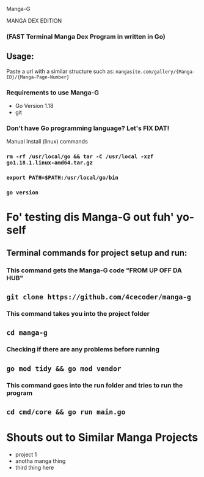  Manga-G 

MANGA DEX EDITION

 ### (FAST Terminal Manga Dex Program in written in Go)
## Usage:
Paste a url with a similar structure such as: `mangasite.com/gallery/{Manga-ID}/{Manga-Page-Number}`

### Requirements to use Manga-G
 - Go Version 1.18
 - git

### Don't have Go programming language? Let's FIX DAT!

Manual Install (linux) commands
### `rm -rf /usr/local/go && tar -C /usr/local -xzf go1.18.1.linux-amd64.tar.gz`

### `export PATH=$PATH:/usr/local/go/bin`

### `go version`




# Fo' testing dis Manga-G out fuh' yo-self

## Terminal commands for project setup and run:

### This command gets the Manga-G code "FROM UP OFF DA HUB"

## `git clone https://github.com/4cecoder/manga-g`

### This command takes you into the project folder

## `cd manga-g`

### Checking if there are any problems before running 

## `go mod tidy && go mod vendor`

### This command goes into the run folder and tries to run the program

## `cd cmd/core && go run main.go`



# Shouts out to Similar Manga Projects
<Your manga project github repo LINK here UPON pull request>

- project 1 
- anotha manga thing
- third thing here
 


